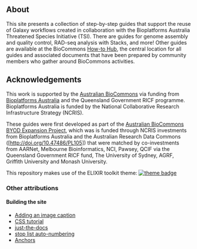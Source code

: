 ## About

This site presents a collection of step-by-step guides that support the reuse of Galaxy workflows created in collaboration with the Bioplatforms Australia Threatened Species Initiative (TSI). There are guides for genome assembly and quality control, RAD-seq analysis with Stacks, and more!
Other guides are available at the BioCommons [How-to Hub](https://australianbiocommons.github.io/how-to-hub), the central location for all guides and associated documents that have been prepared by community members who gather around BioCommons activities.


## Acknowledgements

This work is supported by the [Australian BioCommons](https://www.biocommons.org.au/) via funding from [Bioplatforms Australia](https://bioplatforms.com/) and the Queensland Government RICF programme. Bioplatforms Australia is funded by the National Collaborative Research Infrastructure Strategy (NCRIS).

These guides were first developed as part of the [Australian BioCommons BYOD Expansion Project](https://www.biocommons.org.au/byo-data-platform-expansion), which was is funded through NCRIS investments from Bioplatforms Australia and the Australian Research Data Commons ([http://doi.org/10.47486/PL105]) that were matched by co-investments from AARNet, Melbourne Bioinformatics, NCI, Pawsey, QCIF via the Queensland Government RICF fund, The University of Sydney, AGRF, Griffith University and Monash University. 

This repository makes use of the ELIXIR toolkit theme: [![theme badge](https://img.shields.io/badge/ELIXIR%20toolkit%20theme-jekyll-blue?color=0d6efd)](https://github.com/ELIXIR-Belgium/elixir-toolkit-theme)

### Other attributions

#### Building the site

- [Adding an image caption](https://stackoverflow.com/a/30366422)
- [CSS tutorial](https://www.w3schools.com/css/default.asp)
- [just-the-docs](https://pmarsceill.github.io/just-the-docs/#getting-started)
- [stop list auto-numbering](https://stackoverflow.com/a/41575690)
- [Anchors](https://stackoverflow.com/a/53103087)
